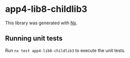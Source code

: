 # app4-lib8-childlib3

This library was generated with [Nx](https://nx.dev).

## Running unit tests

Run `nx test app4-lib8-childlib3` to execute the unit tests.
